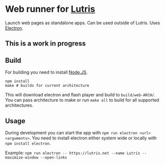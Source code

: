 Web runner for [Lutris](https://lutris.net/)
===

Launch web pages as standalone apps. Can be used outside of Lutris. Uses [Electron](http://electron.atom.io/).

This is a work in progress
---

Build
---
For building you need to install [Node.JS](https://nodejs.org/).

```
npm install
make # builds for current architecture
```
This will download electron and flash player and build to `build/web-ARCH/`. You can pass architecture to make or run `make all` to build for all supported architectures.

Usage
---
During development you can start the app with `npm run electron <url> <arguments>`. You need to install electron either system wide or locally with `npm install electron`.

Example: `npm run electron -- https://lutris.net --name Lutris --maximize-window --open-links`
